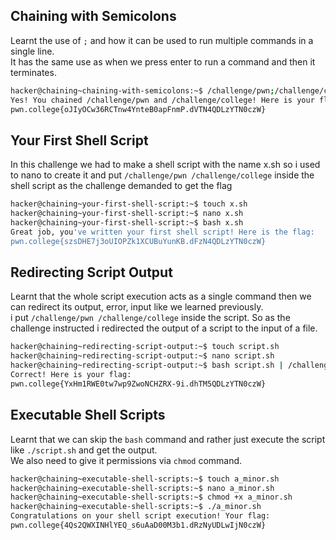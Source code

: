 ## Chaining with Semicolons
Learnt the use of `;` and how it can be used to run multiple commands in a single line.<br>
It has the same use as when we press enter to run a command and then it terminates.<br>
```bash
hacker@chaining~chaining-with-semicolons:~$ /challenge/pwn;/challenge/college
Yes! You chained /challenge/pwn and /challenge/college! Here is your flag:
pwn.college{oJIyOCw36RCTnw4YnteB0apFnmP.dVTN4QDLzYTN0czW}
```
## Your First Shell Script
In this challenge we had to make a shell script with the name x.sh so i used to nano to create it and put `` /challenge/pwn
/challenge/college `` inside the shell script as the challenge demanded to get the flag
```bash
hacker@chaining~your-first-shell-script:~$ touch x.sh
hacker@chaining~your-first-shell-script:~$ nano x.sh
hacker@chaining~your-first-shell-script:~$ bash x.sh
Great job, you've written your first shell script! Here is the flag:
pwn.college{szsDHE7j3oUIOPZk1XCUBuYunKB.dFzN4QDLzYTN0czW}
```
## Redirecting Script Output
Learnt that the whole script execution acts as a single command then we can redirect its output, error, input like we learned previously.<br>
i put `` /challenge/pwn
/challenge/college `` inside the script.
So as the challenge instructed i redirected the output of a script to the input of a file.<br>
```bash
hacker@chaining~redirecting-script-output:~$ touch script.sh
hacker@chaining~redirecting-script-output:~$ nano script.sh
hacker@chaining~redirecting-script-output:~$ bash script.sh | /challenge/solve
Correct! Here is your flag:
pwn.college{YxHm1RWE0tw7wp9ZwoNCHZRX-9i.dhTM5QDLzYTN0czW}
```
## Executable Shell Scripts
Learnt that we can skip the `bash` command and rather just execute the script like `./script.sh` and get the output.<br>
We also need to give it permissions via `chmod` command.<br>
```bash
hacker@chaining~executable-shell-scripts:~$ touch a_minor.sh
hacker@chaining~executable-shell-scripts:~$ nano a_minor.sh
hacker@chaining~executable-shell-scripts:~$ chmod +x a_minor.sh
hacker@chaining~executable-shell-scripts:~$ ./a_minor.sh
Congratulations on your shell script execution! Your flag:
pwn.college{4Qs2QWXINHlYEQ_s6uAaD00M3b1.dRzNyUDLwIjN0czW}
```
